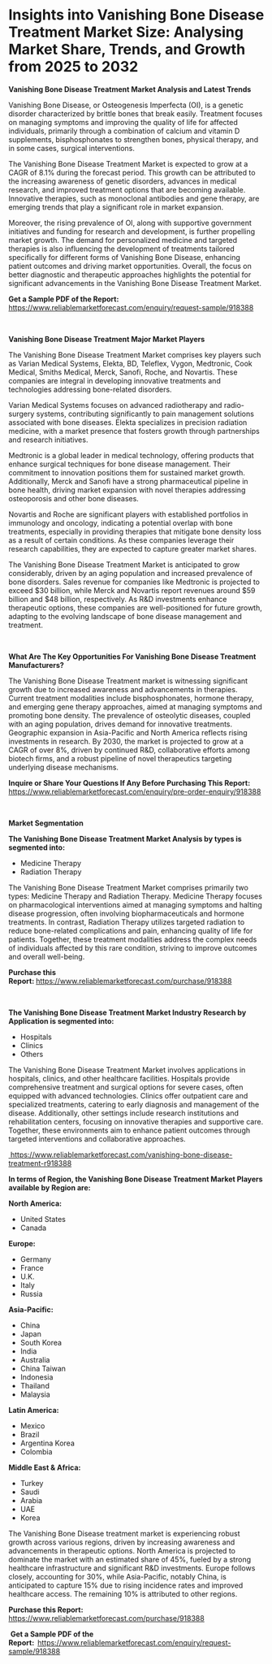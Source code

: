 <p><h1>Insights into Vanishing Bone Disease Treatment Market Size: Analysing Market Share, Trends, and Growth from 2025 to 2032</h1></p><p><strong>Vanishing Bone Disease Treatment Market Analysis and Latest Trends</strong></p>
<p><p>Vanishing Bone Disease, or Osteogenesis Imperfecta (OI), is a genetic disorder characterized by brittle bones that break easily. Treatment focuses on managing symptoms and improving the quality of life for affected individuals, primarily through a combination of calcium and vitamin D supplements, bisphosphonates to strengthen bones, physical therapy, and in some cases, surgical interventions.</p><p>The Vanishing Bone Disease Treatment Market is expected to grow at a CAGR of 8.1% during the forecast period. This growth can be attributed to the increasing awareness of genetic disorders, advances in medical research, and improved treatment options that are becoming available. Innovative therapies, such as monoclonal antibodies and gene therapy, are emerging trends that play a significant role in market expansion.</p><p>Moreover, the rising prevalence of OI, along with supportive government initiatives and funding for research and development, is further propelling market growth. The demand for personalized medicine and targeted therapies is also influencing the development of treatments tailored specifically for different forms of Vanishing Bone Disease, enhancing patient outcomes and driving market opportunities. Overall, the focus on better diagnostic and therapeutic approaches highlights the potential for significant advancements in the Vanishing Bone Disease Treatment Market.</p></p>
<p><strong>Get a Sample PDF of the Report:&nbsp;</strong> <a href="https://www.reliablemarketforecast.com/enquiry/request-sample/918388?utm_campaign=2397&utm_medium=2&utm_source=Github&utm_content=ia&utm_term=17042025&utm_id=vanishing-bone-disease-treatment">https://www.reliablemarketforecast.com/enquiry/request-sample/918388</a></p>
<p>&nbsp;</p>
<p><strong>Vanishing Bone Disease Treatment Major Market Players</strong></p>
<p><p>The Vanishing Bone Disease Treatment Market comprises key players such as Varian Medical Systems, Elekta, BD, Teleflex, Vygon, Medtronic, Cook Medical, Smiths Medical, Merck, Sanofi, Roche, and Novartis. These companies are integral in developing innovative treatments and technologies addressing bone-related disorders.</p><p>Varian Medical Systems focuses on advanced radiotherapy and radio-surgery systems, contributing significantly to pain management solutions associated with bone diseases. Elekta specializes in precision radiation medicine, with a market presence that fosters growth through partnerships and research initiatives.</p><p>Medtronic is a global leader in medical technology, offering products that enhance surgical techniques for bone disease management. Their commitment to innovation positions them for sustained market growth. Additionally, Merck and Sanofi have a strong pharmaceutical pipeline in bone health, driving market expansion with novel therapies addressing osteoporosis and other bone diseases.</p><p>Novartis and Roche are significant players with established portfolios in immunology and oncology, indicating a potential overlap with bone treatments, especially in providing therapies that mitigate bone density loss as a result of certain conditions. As these companies leverage their research capabilities, they are expected to capture greater market shares.</p><p>The Vanishing Bone Disease Treatment Market is anticipated to grow considerably, driven by an aging population and increased prevalence of bone disorders. Sales revenue for companies like Medtronic is projected to exceed $30 billion, while Merck and Novartis report revenues around $59 billion and $48 billion, respectively. As R&D investments enhance therapeutic options, these companies are well-positioned for future growth, adapting to the evolving landscape of bone disease management and treatment.</p></p>
<p>&nbsp;</p>
<p><strong>What Are The Key Opportunities For Vanishing Bone Disease Treatment Manufacturers?</strong></p>
<p><p>The Vanishing Bone Disease Treatment market is witnessing significant growth due to increased awareness and advancements in therapies. Current treatment modalities include bisphosphonates, hormone therapy, and emerging gene therapy approaches, aimed at managing symptoms and promoting bone density. The prevalence of osteolytic diseases, coupled with an aging population, drives demand for innovative treatments. Geographic expansion in Asia-Pacific and North America reflects rising investments in research. By 2030, the market is projected to grow at a CAGR of over 8%, driven by continued R&D, collaborative efforts among biotech firms, and a robust pipeline of novel therapeutics targeting underlying disease mechanisms.</p></p>
<p><strong>Inquire or Share Your Questions If Any Before Purchasing This Report:</strong> <a href="https://www.reliablemarketforecast.com/enquiry/pre-order-enquiry/918388?utm_campaign=2397&utm_medium=2&utm_source=Github&utm_content=ia&utm_term=17042025&utm_id=vanishing-bone-disease-treatment">https://www.reliablemarketforecast.com/enquiry/pre-order-enquiry/918388</a></p>
<p>&nbsp;</p>
<p><strong>Market Segmentation</strong></p>
<p><strong>The Vanishing Bone Disease Treatment Market Analysis by types is segmented into:</strong></p>
<p><ul><li>Medicine Therapy</li><li>Radiation Therapy</li></ul></p>
<p><p>The Vanishing Bone Disease Treatment Market comprises primarily two types: Medicine Therapy and Radiation Therapy. Medicine Therapy focuses on pharmacological interventions aimed at managing symptoms and halting disease progression, often involving biopharmaceuticals and hormone treatments. In contrast, Radiation Therapy utilizes targeted radiation to reduce bone-related complications and pain, enhancing quality of life for patients. Together, these treatment modalities address the complex needs of individuals affected by this rare condition, striving to improve outcomes and overall well-being.</p></p>
<p><strong>Purchase this Report:&nbsp;</strong><a href="https://www.reliablemarketforecast.com/purchase/918388?utm_campaign=2397&utm_medium=2&utm_source=Github&utm_content=ia&utm_term=17042025&utm_id=vanishing-bone-disease-treatment">https://www.reliablemarketforecast.com/purchase/918388</a></p>
<p>&nbsp;</p>
<p><strong>The Vanishing Bone Disease Treatment Market Industry Research by Application is segmented into:</strong></p>
<p><ul><li>Hospitals</li><li>Clinics</li><li>Others</li></ul></p>
<p><p>The Vanishing Bone Disease Treatment Market involves applications in hospitals, clinics, and other healthcare facilities. Hospitals provide comprehensive treatment and surgical options for severe cases, often equipped with advanced technologies. Clinics offer outpatient care and specialized treatments, catering to early diagnosis and management of the disease. Additionally, other settings include research institutions and rehabilitation centers, focusing on innovative therapies and supportive care. Together, these environments aim to enhance patient outcomes through targeted interventions and collaborative approaches.</p></p>
<p><a href="https://www.reliablemarketforecast.com/vanishing-bone-disease-treatment-r918388?utm_campaign=2397&utm_medium=2&utm_source=Github&utm_content=ia&utm_term=17042025&utm_id=vanishing-bone-disease-treatment">&nbsp;https://www.reliablemarketforecast.com/vanishing-bone-disease-treatment-r918388</a></p>
<p><strong>In terms of Region, the Vanishing Bone Disease Treatment Market Players available by Region are:</strong></p>
<p>
    <p> <strong> North America: </strong>
        <ul>
            <li>United States</li>
            <li>Canada</li>
        </ul>
        </p> 
    <p> <strong> Europe: </strong>
        <ul>
            <li>Germany</li>
            <li>France</li>
            <li>U.K.</li>
            <li>Italy</li>
            <li>Russia</li>
        </ul>
        </p> 
    <p> <strong> Asia-Pacific: </strong>
        <ul>
            <li>China</li>
            <li>Japan</li>
            <li>South Korea</li>
            <li>India</li>
            <li>Australia</li>
            <li>China Taiwan</li>
            <li>Indonesia</li>
            <li>Thailand</li>
            <li>Malaysia</li>
        </ul>
        </p> 
    <p> <strong> Latin America: </strong>
        <ul>
            <li>Mexico</li>
            <li>Brazil</li>
            <li>Argentina Korea</li>
            <li>Colombia</li>
        </ul>
        </p> 
    <p> <strong> Middle East & Africa: </strong>
        <ul>
            <li>Turkey</li>
            <li>Saudi</li>
            <li>Arabia</li>
            <li>UAE</li>
            <li>Korea</li>
        </ul>
    </p>
    </p>
<p><p>The Vanishing Bone Disease treatment market is experiencing robust growth across various regions, driven by increasing awareness and advancements in therapeutic options. North America is projected to dominate the market with an estimated share of 45%, fueled by a strong healthcare infrastructure and significant R&D investments. Europe follows closely, accounting for 30%, while Asia-Pacific, notably China, is anticipated to capture 15% due to rising incidence rates and improved healthcare access. The remaining 10% is attributed to other regions.</p></p>
<p><strong>Purchase this Report: </strong><a href="https://www.reliablemarketforecast.com/purchase/918388?utm_campaign=2397&utm_medium=2&utm_source=Github&utm_content=ia&utm_term=17042025&utm_id=vanishing-bone-disease-treatment">https://www.reliablemarketforecast.com/purchase/918388</a></p>
<p>&nbsp;<strong>Get a Sample PDF of the Report:&nbsp;&nbsp;</strong><a href="https://www.reliablemarketforecast.com/enquiry/request-sample/918388?utm_campaign=2397&utm_medium=2&utm_source=Github&utm_content=ia&utm_term=17042025&utm_id=vanishing-bone-disease-treatment">https://www.reliablemarketforecast.com/enquiry/request-sample/918388</a></p>
<p><strong></strong></p>
<p><p></p><p></p><p></p></p>